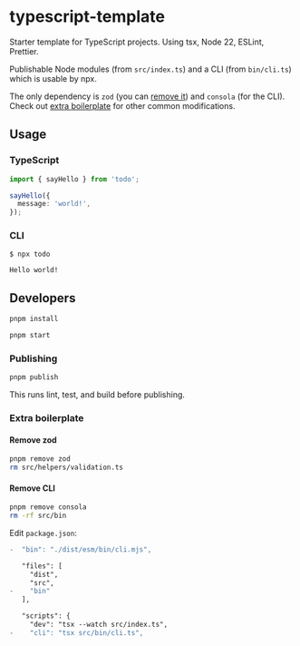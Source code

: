 # typescript-template

Starter template for TypeScript projects. Using tsx, Node 22, ESLint, Prettier.

Publishable Node modules (from `src/index.ts`) and a CLI (from `bin/cli.ts`) which is usable by npx.

The only dependency is `zod` (you can [remove it](#remove-zod)) and `consola` (for the CLI). Check out [extra boilerplate](#extra-boilerplate) for other common modifications.

## Usage

### TypeScript

```ts
import { sayHello } from 'todo';

sayHello({
  message: 'world!',
});
```

### CLI

```console
$ npx todo

Hello world!
```

## Developers

```sh
pnpm install
```

```sh
pnpm start
```

### Publishing

```sh
pnpm publish
```

This runs lint, test, and build before publishing.

### Extra boilerplate

#### Remove zod

```sh
pnpm remove zod
rm src/helpers/validation.ts
```

#### Remove CLI

```sh
pnpm remove consola
rm -rf src/bin
```

Edit `package.json`:

```diff
-  "bin": "./dist/esm/bin/cli.mjs",
```

```diff
   "files": [
     "dist",
     "src",
-    "bin"
   ],
```

```diff
   "scripts": {
     "dev": "tsx --watch src/index.ts",
-    "cli": "tsx src/bin/cli.ts",
```
